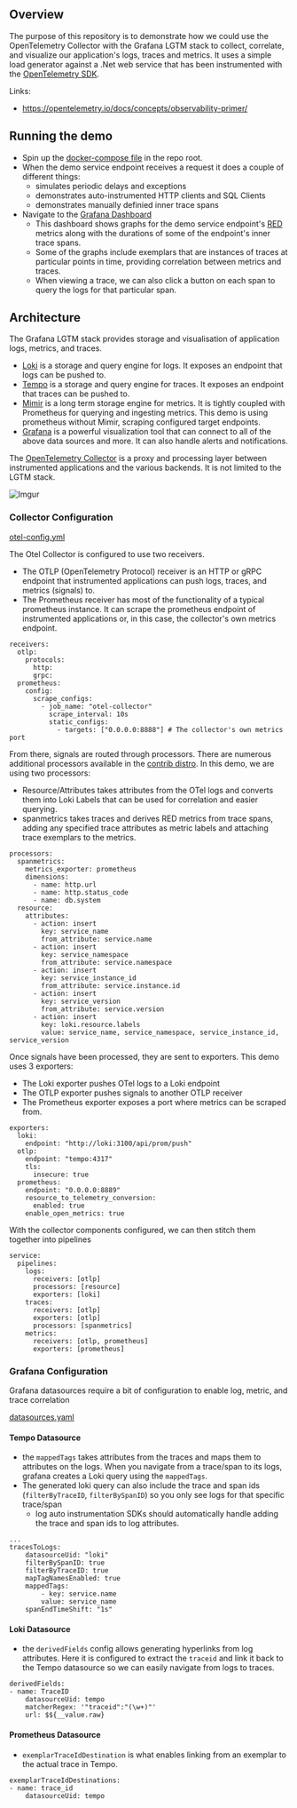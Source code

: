 ## Overview

The purpose of this repository is to demonstrate how we could use the OpenTelemetry Collector with the Grafana LGTM stack to collect, correlate, and visualize our application's logs, traces and metrics. It uses a simple load generator against a .Net web service that has been instrumented with the [OpenTelemetry SDK](https://opentelemetry.io/docs/instrumentation/net/).

Links:

- https://opentelemetry.io/docs/concepts/observability-primer/

## Running the demo

- Spin up the [docker-compose file](./docker-compose.yaml) in the repo root.
- When the demo service endpoint receives a request it does a couple of different things:
  - simulates periodic delays and exceptions
  - demonstrates auto-instrumented HTTP clients and SQL Clients
  - demonstrates manually definied inner trace spans
- Navigate to the [Grafana Dashboard](http://localhost:3000/d/4xdgpH1Vz/red)
  - This dashboard shows graphs for the demo service endpoint's [RED](https://www.weave.works/blog/the-red-method-key-metrics-for-microservices-architecture/) metrics along with the durations of some of the endpoint's inner trace spans.
  - Some of the graphs include exemplars that are instances of traces at particular points in time, providing correlation between metrics and traces.
  - When viewing a trace, we can also click a button on each span to query the logs for that particular span.

## Architecture

The Grafana LGTM stack provides storage and visualisation of application logs, metrics, and traces.

- [Loki](https://grafana.com/oss/loki/) is a storage and query engine for logs. It exposes an endpoint that logs can be pushed to.
- [Tempo](https://grafana.com/oss/tempo/) is a storage and query engine for traces. It exposes an endpoint that traces can be pushed to.
- [Mimir](https://grafana.com/oss/mimir/) is a long term storage engine for metrics. It is tightly coupled with Prometheus for querying and ingesting metrics. This demo is using prometheus without Mimir, scraping configured target endpoints.
- [Grafana](https://grafana.com/oss/grafana/) is a powerful visualization tool that can connect to all of the above data sources and more. It can also handle alerts and notifications.

The [OpenTelemetry Collector](https://opentelemetry.io/docs/collector/) is a proxy and processing layer between instrumented applications and the various backends. It is not limited to the LGTM stack.

![Imgur](https://i.imgur.com/MQPnK2p.png)

### Collector Configuration

[otel-config.yml](./otel/otel-config.yml)

The Otel Collector is configured to use two receivers.

- The OTLP (OpenTelemetry Protocol) receiver is an HTTP or gRPC endpoint that instrumented applications can push logs, traces, and metrics (signals) to.
- The Prometheus receiver has most of the functionality of a typical prometheus instance. It can scrape the prometheus endpoint of instrumented applications or, in this case, the collector's own metrics endpoint.

```
receivers:
  otlp:
    protocols:
      http:
      grpc:
  prometheus:
    config:
      scrape_configs:
        - job_name: "otel-collector"
          scrape_interval: 10s
          static_configs:
            - targets: ["0.0.0.0:8888"] # The collector's own metrics port
```

From there, signals are routed through processors. There are numerous additional processors available in the [contrib distro](https://github.com/open-telemetry/opentelemetry-collector-contrib). In this demo, we are using two processors:

- Resource/Attributes takes attributes from the OTel logs and converts them into Loki Labels that can be used for correlation and easier querying.
- spanmetrics takes traces and derives RED metrics from trace spans, adding any specified trace attributes as metric labels and attaching trace exemplars to the metrics.

```
processors:
  spanmetrics:
    metrics_exporter: prometheus
    dimensions:
      - name: http.url
      - name: http.status_code
      - name: db.system
  resource:
    attributes:
      - action: insert
        key: service_name
        from_attribute: service.name
      - action: insert
        key: service_namespace
        from_attribute: service.namespace
      - action: insert
        key: service_instance_id
        from_attribute: service.instance.id
      - action: insert
        key: service_version
        from_attribute: service.version
      - action: insert
        key: loki.resource.labels
        value: service_name, service_namespace, service_instance_id, service_version
```

Once signals have been processed, they are sent to exporters. This demo uses 3 exporters:

- The Loki exporter pushes OTel logs to a Loki endpoint
- The OTLP exporter pushes signals to another OTLP receiver
- The Prometheus exporter exposes a port where metrics can be scraped from.

```
exporters:
  loki:
    endpoint: "http://loki:3100/api/prom/push"
  otlp:
    endpoint: "tempo:4317"
    tls:
      insecure: true
  prometheus:
    endpoint: "0.0.0.0:8889"
    resource_to_telemetry_conversion:
      enabled: true
    enable_open_metrics: true
```

With the collector components configured, we can then stitch them together into pipelines

```
service:
  pipelines:
    logs:
      receivers: [otlp]
      processors: [resource]
      exporters: [loki]
    traces:
      receivers: [otlp]
      exporters: [otlp]
      processors: [spanmetrics]
    metrics:
      receivers: [otlp, prometheus]
      exporters: [prometheus]
```

### Grafana Configuration

Grafana datasources require a bit of configuration to enable log, metric, and trace correlation

[datasources.yaml](./grafana/datasources.yaml)

#### Tempo Datasource

- the `mappedTags` takes attributes from the traces and maps them to attributes on the logs. When you navigate from a trace/span to its logs, grafana creates a Loki query using the `mappedTags`.
- The generated loki query can also include the trace and span ids (`filterByTraceID`, `filterBySpanID`) so you only see logs for that specific trace/span
  - log auto instrumentation SDKs should automatically handle adding the trace and span ids to log attributes.

```
...
tracesToLogs:
    datasourceUid: "loki"
    filterBySpanID: true
    filterByTraceID: true
    mapTagNamesEnabled: true
    mappedTags:
        - key: service.name
        value: service_name
    spanEndTimeShift: "1s"
```

#### Loki Datasource

- the `derivedFields` config allows generating hyperlinks from log attributes. Here it is configured to extract the `traceid` and link it back to the Tempo datasource so we can easily navigate from logs to traces.

```
derivedFields:
- name: TraceID
    datasourceUid: tempo
    matcherRegex: '"traceid":"(\w+)"'
    url: $${__value.raw}
```

#### Prometheus Datasource

- `exemplarTraceIdDestination` is what enables linking from an exemplar to the actual trace in Tempo.

```
exemplarTraceIdDestinations:
- name: trace_id
    datasourceUid: tempo
```
